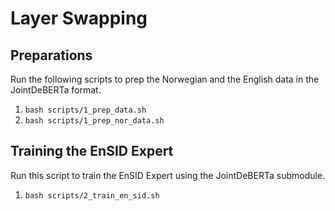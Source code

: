 # Layer Swapping
## Preparations
Run the following scripts to prep the Norwegian and the English data in the JointDeBERTa format.
1. `bash scripts/1_prep_data.sh`
2. `bash scripts/1_prep_nor_data.sh`

## Training the EnSID Expert
Run this script to train the EnSID Expert using the JointDeBERTa submodule.
1. `bash scripts/2_train_en_sid.sh`
